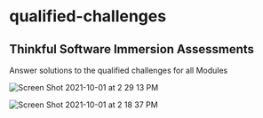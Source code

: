 # qualified-challenges

## Thinkful Software Immersion Assessments

Answer solutions to the qualified challenges for all Modules 

![Screen Shot 2021-10-01 at 2 29 13 PM](https://user-images.githubusercontent.com/52841881/135688252-5134aac6-72f7-4499-ba07-93c584804c43.png)

![Screen Shot 2021-10-01 at 2 18 37 PM](https://user-images.githubusercontent.com/52841881/135687273-34c21411-91d6-4917-9ea4-833260cf4fbf.png)
